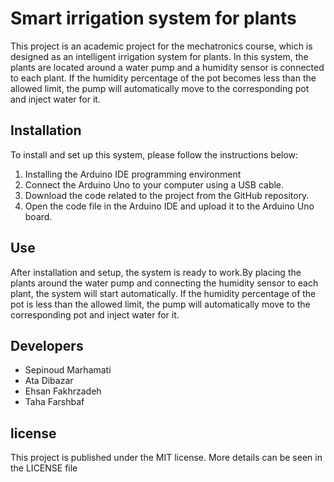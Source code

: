 # Smart irrigation system for plants

This project is an academic project for the mechatronics course, which is designed as an intelligent irrigation system for plants. In this system, the plants are located around a water pump and a humidity sensor is connected to each plant. If the humidity percentage of the pot becomes less than the allowed limit, the pump will automatically move to the corresponding pot and inject water for it.

## Installation

To install and set up this system, please follow the instructions below:

1. Installing the Arduino IDE programming environment
2. Connect the Arduino Uno to your computer using a USB cable.
3. Download the code related to the project from the GitHub repository.
4. Open the code file in the Arduino IDE and upload it to the Arduino Uno board.

## Use

After installation and setup, the system is ready to work.By placing the plants around the water pump and connecting the humidity sensor to each plant, the system will start automatically. If the humidity percentage of the pot is less than the allowed limit, the pump will automatically move to the corresponding pot and inject water for it.

## Developers

- Sepinoud Marhamati
- Ata Dibazar
- Ehsan Fakhrzadeh
- Taha Farshbaf

## license

This project is published under the MIT license. More details can be seen in the LICENSE file
